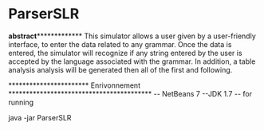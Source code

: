 #  ParserSLR
************************abstract*************************************
This simulator allows a user given by a user-friendly interface, to enter the data related to any grammar. 
Once the data is entered, the simulator will recognize if any string entered by the user is accepted by 
the language associated with the grammar.  In addition, a table analysis analysis will be generated 
then all of the first and following.

*********************** Enrivonnement *****************************************
-- NetBeans 7
--JDK 1.7
-- for running 

java -jar  ParserSLR 


